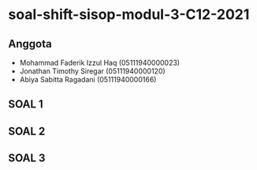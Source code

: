 # soal-shift-sisop-modul-3-C12-2021

## Anggota

- Mohammad Faderik Izzul Haq (05111940000023)
- Jonathan Timothy Siregar (05111940000120)
- Abiya Sabitta Ragadani (05111940000166)


## SOAL 1

## SOAL 2

## SOAL 3
